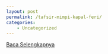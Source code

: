 ```yaml
---
layout: post
permalink: /tafsir-mimpi-kapal-feri/
categories:
    - Uncategorized
---
```


[Baca Selengkapnya](/10)